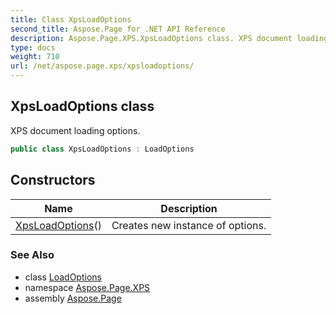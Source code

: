 ```yaml
---
title: Class XpsLoadOptions
second_title: Aspose.Page for .NET API Reference
description: Aspose.Page.XPS.XpsLoadOptions class. XPS document loading options
type: docs
weight: 710
url: /net/aspose.page.xps/xpsloadoptions/
---
```

## XpsLoadOptions class

XPS document loading options.

```csharp
public class XpsLoadOptions : LoadOptions
```

## Constructors

| Name | Description |
| --- | --- |
| [XpsLoadOptions](xpsloadoptions/)() | Creates new instance of options. |

### See Also

* class [LoadOptions](../loadoptions/)
* namespace [Aspose.Page.XPS](../../aspose.page.xps/)
* assembly [Aspose.Page](../../)


